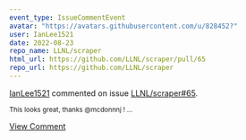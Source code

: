 ```yaml
---
event_type: IssueCommentEvent
avatar: "https://avatars.githubusercontent.com/u/828452?"
user: IanLee1521
date: 2022-08-23
repo_name: LLNL/scraper
html_url: https://github.com/LLNL/scraper/pull/65
repo_url: https://github.com/LLNL/scraper
---
```


<a href='https://github.com/IanLee1521' target='_blank'>IanLee1521</a> commented on issue <a href='https://github.com/LLNL/scraper/pull/65' target='_blank'>LLNL/scraper#65</a>.

<small>This looks great, thanks @mcdonnnj !...</small>

<a href='https://github.com/LLNL/scraper/pull/65' target='_blank'>View Comment</a>